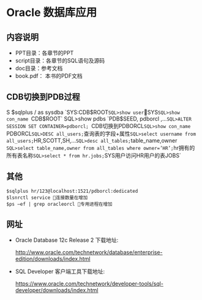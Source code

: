 # Oracle 数据库应用

## 内容说明

- PPT目录：各章节的PPT
- script目录：各章节的SQL语句及源码
- doc目录：参考文档
- book.pdf： 本书的PDF文档

## CDB切换到PDB过程
S
$sqlplus / as sysdba  `SYS:CDB$ROOT`
SQL>show user `SYS`
SQL>show con_name  `CDB$ROOT`
SQL>show pdbs  `PDB$SEED, pdborcl ,…`
SQL>ALTER SESSION SET CONTAINER=pdborcl;  `CDB切换到PDBORCL`
SQL>show con_name  `PDBORCL`
SQL>DESC all_users; `查询表的字段+属性`
SQL>select username from all_users; `HR,SCOTT,SH,...`
SQL>desc all_tables; `table_name,owner` 
SQL>select table_name,owner from all_tables where owner=’HR’; `hr拥有的所有表名称`
SQL>select * from hr.jobs; `SYS用户访问HR用户的表JOBS`


## 其他
```
$sqlplus hr/123@localhost:1521/pdborcl:dedicated
$lsnrctl service 连接数量在增加
$ps –ef | grep oracleorcl 专用进程在增加
```

## 网址
- Oracle Database 12c Release 2 下载地址:

    http://www.oracle.com/technetwork/database/enterprise-edition/downloads/index.html

- SQL Developer 客户端工具下载地址:

    https://www.oracle.com/technetwork/developer-tools/sql-developer/downloads/index.html